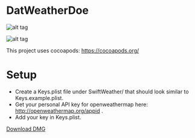 # DatWeatherDoe

![alt tag](https://cloud.githubusercontent.com/assets/2235307/12532452/9d035646-c1e2-11e5-9f17-764a23243162.png)

![alt tag](https://cloud.githubusercontent.com/assets/2235307/13973705/0a94df82-f07c-11e5-8f01-c07d339d1216.png)

This project uses cocoapods: https://cocoapods.org/

# Setup

- Create a Keys.plist file under SwiftWeather/ that should look similar to Keys.example.plist.
- Get your personal API key for openweathermap here: http://openweathermap.org/appid . 
- Add your key in Keys.plist. 

[Download DMG](DatWeatherDoe.dmg)
